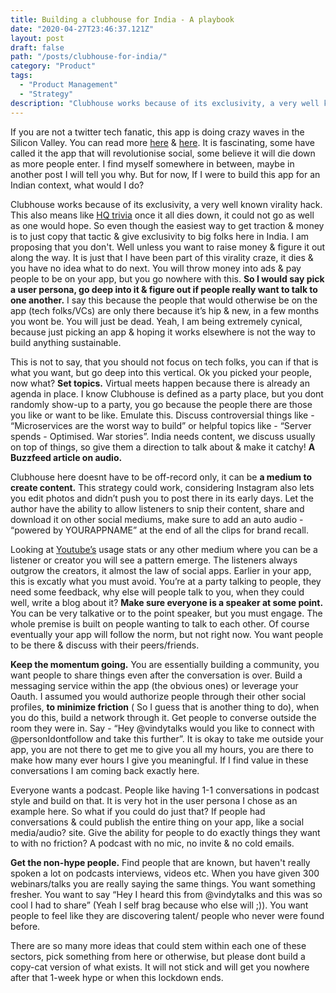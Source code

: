 ```yaml
---
title: Building a clubhouse for India - A playbook
date: "2020-04-27T23:46:37.121Z"
layout: post
draft: false
path: "/posts/clubhouse-for-india/"
category: "Product"
tags:
  - "Product Management"
  - "Strategy"
description: "Clubhouse works because of its exclusivity, a very well known virality hack. This also means like HQ trivia once it all dies down, it could not go as well as one would hope."
---
```


If you are not a twitter tech fanatic, this app is doing crazy waves in the Silicon Valley. You can read more [here](https://techcrunch.com/2020/04/18/clubhouse-app-chat-rooms/) & [here](https://divinations.substack.com/p/inside-the-clubhouse). It is fascinating, some have called it the app that will revolutionise social, some believe it will die down as more people enter. I find myself somewhere in between, maybe in another post I will tell you why. But for now, If I were to build this app for an Indian context, what would I do?

Clubhouse works because of its exclusivity, a very well known virality hack. This also means like [HQ trivia](https://digiday.com/future-of-tv/hq-trivia-trying-turn-viral-sensation-media-business/) once it all dies down, it could not go as well as one would hope. So even though the easiest way to get traction & money is to just copy that tactic & give exclusivity to big folks here in India. I am proposing that you don't. Well unless you want to raise money & figure it out along the way. It is just that I have been part of this virality craze, it dies & you have no idea what to do next. You will throw money into ads & pay people to be on your app, but you go nowhere with this. **So I would say pick a user persona, go deep into it & figure out if people really want to talk to one another.**
I say this because the people that would otherwise be on the app (tech folks/VCs) are only there because it’s hip & new, in a few months you wont be. You will just be dead. Yeah, I am being extremely cynical, because just picking an app & hoping it works elsewhere is not the way to build anything sustainable. 


This is not to say, that you should not focus on tech folks, you can if that is what you want, but go deep into this vertical. Ok you picked your people, now what? **Set topics.** Virtual meets happen because there is already an agenda in place. I know Clubhouse is defined as a party place, but you dont randomly show-up to a party, you go because the people there are those you like or want to be like. Emulate this. Discuss controversial things like - “Microservices are the worst way to build” or helpful topics like - “Server spends - Optimised. War stories”. India needs content, we discuss usually on top of things, so give them a direction to talk about & make it catchy! **A Buzzfeed article on audio.**

Clubhouse here doesnt have to be off-record only, it can be **a medium to create content.** This strategy could work, considering Instagram also lets you edit photos and didn’t push you to post there in its early days. Let the author have the ability to allow listeners to snip their content, share and download it on other social mediums, make sure to add an auto audio - “powered by YOURAPPNAME” at the end of all the clips for brand recall. 

Looking at [Youtube’s](https://www.businessofapps.com/data/youtube-statistics/) usage stats or any other medium where you can be a listener or creator you will see a pattern emerge. The listeners always outgrow the creators, it almost the law of social apps. Earlier in your app, this is excatly what you must avoid. You’re at a party talking to people, they need some feedback, why else will people talk to you, when they could well, write a blog about it? **Make sure everyone is a speaker at some point.** You can be very talkative or to the point speaker, but you must engage. The whole premise is built on people wanting to talk to each other. Of course eventually your app will follow the norm, but not right now. You want people to be there & discuss with their peers/friends. 

**Keep the momentum going.** You are essentially building a community, you want people to share things even after the conversation is over. Build a messaging service within the app (the obvious ones) or leverage your Oauth. I assumed you would authorize people through their other social profiles, **to minimize friction** ( So I guess that is another thing to do), when you do this, build a network through it. Get people to converse outside the room they were in. Say - “Hey @vindytalks would you like to connect with @personIdontfollow and take this further”. It is okay to take me outside your app, you are not there to get me to give you all my hours, you are there to make how many ever hours I give you meaningful. If I find value in these conversations I am coming back exactly here. 

Everyone wants a podcast. People like having 1-1 conversations in podcast style and build on that. It is very hot in the user persona I chose as an example here. So what if you could do just that? If people had conversations & could publish the entire thing on your app, like a social media/audio? site. Give the ability for people to do exactly things they want to with no friction? A podcast with no mic, no invite & no cold emails. 

**Get the non-hype people.** Find people that are known, but haven't really spoken a lot on podcasts interviews, videos etc. When you have given 300 webinars/talks you are really saying the same things. You want something fresher. You want to say “Hey I heard this from @vindytalks and this was so cool I had to share” (Yeah I self brag because who else will ;)). You want people to feel like they are discovering talent/ people who never were found before. 


There are so many more ideas that could stem within each one of these sectors, pick something from here or otherwise, but please dont build a copy-cat version of what exists. It will not stick and will get you nowhere after that 1-week hype or when this lockdown ends. 
